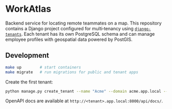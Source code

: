 # WorkAtlas

Backend service for locating remote teammates on a map. This repository
contains a Django project configured for multi‑tenancy using
[`django-tenants`](https://django-tenants.readthedocs.io/). Each tenant has
its own PostgreSQL schema and can manage employee profiles with geospatial
data powered by PostGIS.

## Development

```bash
make up        # start containers
make migrate   # run migrations for public and tenant apps
```

Create the first tenant:

```bash
python manage.py create_tenant --name "Acme" --domain acme.app.local --schema acme
```

OpenAPI docs are available at `http://<tenant>.app.local:8000/api/docs/`.


